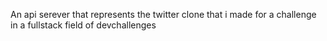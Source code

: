 An api serever that represents the twitter clone that i made for a challenge in a fullstack field of devchallenges
